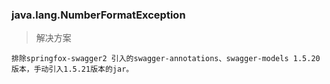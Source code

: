 ### java.lang.NumberFormatException

> 解决方案

	排除springfox-swagger2 引入的swagger-annotations、swagger-models 1.5.20版本，手动引入1.5.21版本的jar。

